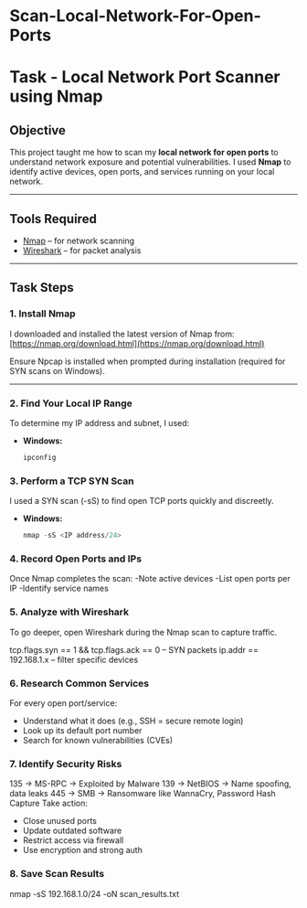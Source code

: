 # Scan-Local-Network-For-Open-Ports

# Task - Local Network Port Scanner using Nmap

## Objective

This project taught me how to scan my **local network for open ports** to understand network exposure and potential vulnerabilities. I used **Nmap** to identify active devices, open ports, and services running on your local network.

---

## Tools Required

- [Nmap](https://nmap.org/download.html) – for network scanning  
- [Wireshark](https://www.wireshark.org/) – for packet analysis

---

## Task Steps

### 1. Install Nmap

I downloaded and installed the latest version of Nmap from:  
[https://nmap.org/download.html](https://nmap.org/download.html)

Ensure Npcap is installed when prompted during installation (required for SYN scans on Windows).

---

### 2. Find Your Local IP Range

To determine my IP address and subnet, I used:

- **Windows:**
  ```powershell
  ipconfig

### 3. Perform a TCP SYN Scan
I used a SYN scan (-sS) to find open TCP ports quickly and discreetly.

- **Windows:**
  ```powershell
  nmap -sS <IP address/24>

### 4. Record Open Ports and IPs
Once Nmap completes the scan:
-Note active devices
-List open ports per IP
-Identify service names

### 5. Analyze with Wireshark
To go deeper, open Wireshark during the Nmap scan to capture traffic.

tcp.flags.syn == 1 && tcp.flags.ack == 0 – SYN packets
ip.addr == 192.168.1.x – filter specific devices

### 6. Research Common Services
For every open port/service:
- Understand what it does (e.g., SSH = secure remote login)
- Look up its default port number
- Search for known vulnerabilities (CVEs)

### 7. Identify Security Risks
135 -> MS-RPC -> Exploited by Malware
139 -> NetBIOS -> Name spoofing, data leaks
445 -> SMB -> Ransomware like WannaCry, Password Hash Capture
Take action:
- Close unused ports
- Update outdated software
- Restrict access via firewall
- Use encryption and strong auth

### 8. Save Scan Results
nmap -sS 192.168.1.0/24 -oN scan_results.txt
